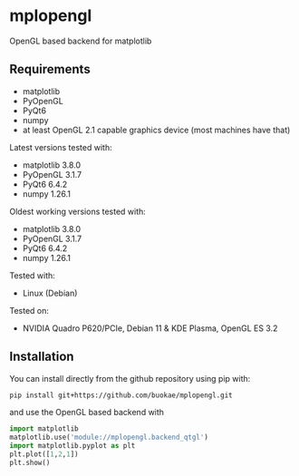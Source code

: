# mplopengl
OpenGL based backend for matplotlib

## Requirements
- matplotlib
- PyOpenGL
- PyQt6
- numpy
- at least OpenGL 2.1 capable graphics device (most machines have that)

Latest versions tested with:
- matplotlib 3.8.0
- PyOpenGL 3.1.7
- PyQt6 6.4.2
- numpy 1.26.1

Oldest working versions tested with:
- matplotlib 3.8.0
- PyOpenGL 3.1.7
- PyQt6 6.4.2
- numpy 1.26.1

Tested with:
- Linux (Debian)

Tested on:
- NVIDIA Quadro P620/PCIe, Debian 11 & KDE Plasma, OpenGL ES 3.2

## Installation
You can install directly from the github repository using pip with:
```bash
pip install git+https://github.com/buokae/mplopengl.git
```
and use the OpenGL based backend with
```python
import matplotlib
matplotlib.use('module://mplopengl.backend_qtgl')
import matplotlib.pyplot as plt
plt.plot([1,2,1])
plt.show()
```
